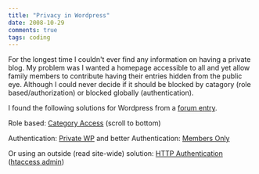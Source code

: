 ```yaml
---
title: "Privacy in Wordpress"
date: 2008-10-29
comments: true
tags: coding
---
```

For the longest time I couldn't ever find any information on having a private
blog. My problem was I wanted a homepage accessible to all and yet allow family
members to contribute having their entries hidden from the public eye. Although
I could never decide if it should be blocked by catagory (role
based/authorization) or blocked globally (authentication).

I found the following solutions for Wordpress from a
[forum entry](http://wordpress.org/support/topic/100054?replies=6).

Role based: [Category Access](http://www.coppit.org/code/) (scroll to bottom)

Authentication: [Private WP](http://wordpress.org/extend/plugins/private-wp/)
and better Authentication:
[Members Only](http://wordpress.org/extend/plugins/members-only/)

Or using an outside (read site-wide) solution:
[HTTP Authentication](http://wordpress.org/extend/plugins/http-authentication/)
([htaccess admin](http://webscripts.softpedia.com/script/Snippets/Htaccess-User-Management-and-Authentication-System-10102.html))
